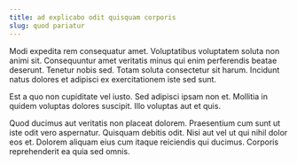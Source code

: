 ```yaml
---
title: ad explicabo odit quisquam corporis
slug: quod pariatur
---
```


Modi expedita rem consequatur amet. Voluptatibus voluptatem soluta non animi sit. Consequuntur amet veritatis minus qui enim perferendis beatae deserunt. Tenetur nobis sed. Totam soluta consectetur sit harum. Incidunt natus dolores et adipisci ex exercitationem iste sed sunt.

Est a quo non cupiditate vel iusto. Sed adipisci ipsam non et. Mollitia in quidem voluptas dolores suscipit. Illo voluptas aut et quis.

Quod ducimus aut veritatis non placeat dolorem. Praesentium cum sunt ut iste odit vero aspernatur. Quisquam debitis odit. Nisi aut vel ut qui nihil dolor eos et. Dolorem aliquam eius cum itaque reiciendis qui ducimus. Corporis reprehenderit ea quia sed omnis.
